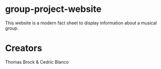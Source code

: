 # group-project-website
This website is a modern fact sheet to display information about a musical group.

# Creators
Thomas Brock & Cedric Blanco
